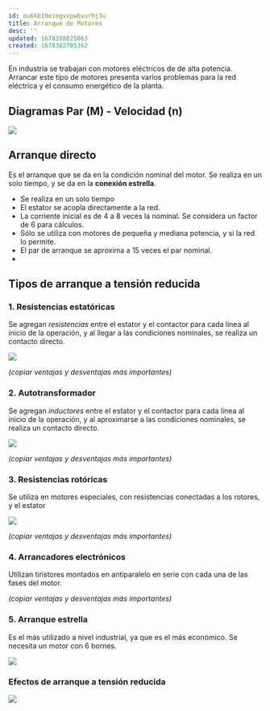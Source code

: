 ```yaml
---
id: ou6kb19eiegvxpwbvurhj3u
title: Arranque de Motores
desc: ''
updated: 1678398825063
created: 1678382705362
---
```


En industria se trabajan con motores eléctricos de de alta potencia. Arrancar este tipo de motores presenta varios problemas para la red eléctrica y el consumo energético de la planta.

## Diagramas Par (M) - Velocidad (n)

![](/assets/images/2023-03-09-13-21-50.png)

## Arranque directo

Es el arranque que se da en la condición nominal del motor. Se realiza en un solo tiempo, y se da en la **conexión estrella**.



- Se realiza en un solo tiempo
- El estator se acopla directamente a la red.
- La corriente inicial es de 4 a 8 veces la nominal. Se considera un factor de 6 para cálculos.
- Sólo se utiliza con motores de pequeña y mediana potencia, y si la red lo permite.
- El par de arranque se aproxima a 15 veces el par nominal.
- 

## Tipos de arranque a tensión reducida

### 1. Resistencias estatóricas

Se agregan _resistencias_ entre el estator y el contactor para cada línea al inicio de la operación, y al llegar a las condiciones nominales, se realiza un contacto directo.

![](/assets/images/2023-03-09-12-34-24.png)

_(copiar ventajas y desventajas más importantes)_

### 2. Autotransformador

Se agregan _inductores_ entre el estator y el contactor para cada línea al inicio de la operación, y al aproximarse a las condiciones nominales, se realiza un contacto directo.

![](/assets/images/2023-03-09-12-39-45.png)

_(copiar ventajas y desventajas más importantes)_

### 3. Resistencias rotóricas

Se utiliza en motores especiales, con resistencias conectadas a los rotores, y el estator

![](/assets/images/2023-03-09-12-41-07.png)

_(copiar ventajas y desventajas más importantes)_

### 4. Arrancadores electrónicos

Utilizan tiristores montados en antiparalelo en serie con cada una de las fases del motor.

_(copiar ventajas y desventajas más importantes)_

### 5. Arranque estrella

Es el más utilizado a nivel industrial, ya que es el más económico. Se necesita un motor con 6 bornes.

![](/assets/images/2023-03-09-12-59-30.png)

### Efectos de arranque a tensión reducida
![](/assets/images/2023-03-09-12-30-36.png)